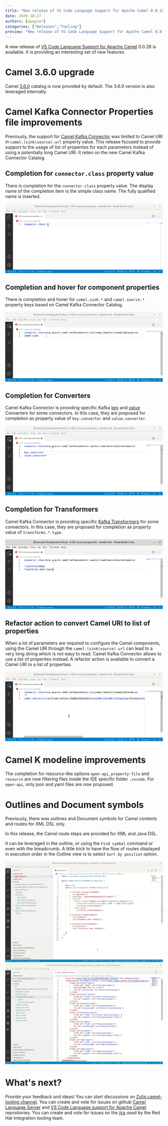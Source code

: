```yaml
---
title: "New release of VS Code Language Support for Apache Camel 0.0.28"
date: 2020-10-27
authors: [apupier]
categories: ["Releases","Tooling"]
preview: "New release of VS Code Language Support for Apache Camel 0.0.28: Camel 3.6.0, Camel Kafka Connector and Camel K Modeline and outline"
---
```


A new release of [VS Code Language Support for Apache Camel](https://marketplace.visualstudio.com/items?itemName=redhat.vscode-apache-camel) 0.0.28 is available. It is providing an interesting set of new features.

# Camel 3.6.0 upgrade

Camel [3.6.0](https://camel.apache.org/blog/2020/10/Camel36-Whatsnew/) catalog is now provided by default. The 3.6.0 version is also leveraged internally.

# Camel Kafka Connector Properties file improvements

Previously, the support for [Camel Kafka Connector](https://camel.apache.org/camel-kafka-connector/latest/index.html) was limited to Camel URI in `camel.(sink|source).url` property value.
This release focused to provide support to the usage of list of properties for each parameters instead of using a potentially long Camel URI. It relies on the new Camel Kafka Connector Catalog.

## Completion for `connector.class` property value

There is completion for the `connector.class` property value. The display name of the completion item is the simple class name. The fully qualified name is inserted.

![Completion for connector.class](completionConnectorClass.gif "Completion for connector.class") 

## Completion and hover for component properties
 
There is completion and hover for `camel.sink.*` and `camel.source.*` property keys based on Camel Kafka Connector Catalog.
  
![Completion and hover for component properties](completionAndHoverForCamelSinkSourceProperties.gif "Completion and hover for component properties") 
  
## Completion for Converters

Camel Kafka Connector is providing specific Kafka [key](https://kafka.apache.org/documentation/#key.converter) and [value](https://kafka.apache.org/documentation/#value.converter) Converters for some connectors. In this case, they are proposed for completion as property value of `key.converter` and `value.converter`.

![Completion for Converters](completionConverter.gif "Completion for Converters") 
  
## Completion for Transformers

Camel Kafka Connector is providing specific [Kafka Transformers](https://kafka.apache.org/documentation/#connect_transforms) for some connectors. In this case, they are proposed for completion as property value of `transforms.*.type`.

![Completion for Transformers](completionTransformer.gif "Completion for Transformers") 

## Refactor action to convert Camel URI to list of properties

When a lot of parameters are required to configure the Camel components, using the Camel URI through the `camel.(sink|source).url` can lead to a very long string which is not easy to read. Camel Kafka Connector allows to use a list of properties instead. A refactor action is available to convert a Camel URI to a list of properties.

![Refactor action to convert Camel URI to list of properties](convertCamelURlToListOfProperties.gif "Refactor action to convert Camel URI to list of properties") 

# Camel K modeline improvements

The completion for resource-like options `open-api`, `property-file` and `resource` are now filtering files inside the IDE specific folder `.vscode`. For `open-api`, only json and yaml files are now proposed.

# Outlines and Document symbols

Previously, there was outlines and Document symbols for Camel contexts and routes for XML DSL only.

In this release, the Camel route steps are provided for XML and Java DSL.

It can be leveraged in the outline, or using the `Find symbol` command or even with the breadcrumb.
A little trick to have the flow of routes displayed in execution order in the Outline view is to select `Sort by position` option.

![Document Symbol Java](DocumentSymbolJava.gif "Document Symbol Java")
![Document Symbol XML](DocumentSymbolXML.gif "Document Symbol XML")

# What's next?

Provide your feedback and ideas!
You can start discussions on [Zulip camel-tooling channel](https://camel.zulipchat.com/#narrow/stream/258729-camel-tooling).
You can create and vote for issues on github [Camel Language Server](https://github.com/camel-tooling/camel-language-server/issues) and [VS Code Language support for Apache Camel](https://github.com/camel-tooling/camel-lsp-client-vscode/issues) repositories.
You can create and vote for issues on the [jira](https://issues.redhat.com/browse/FUSETOOLS2) used by the Red Hat Integration tooling team.